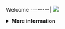 Welcome
--------|
![](https://media.tenor.com/iVCiM9W7cvYAAAAd/welcome.gif)

<details>
  <summary><b>More information</b></summary>
  
#### ★ Social Accounts ★
<a href="https://www.facebook.com/Denventa.Xayonara.Team.UnlimitedARMY"><img src="https://raw.githubusercontent.com/Dumai-991/Dumai-991/main/Image/images.png" alt="alt text" width="75" height="75"></a>

### • - Made With [ FerlyAfriliyan ( Dvanmeploph ) ]
# ✭ LIST RANDOM USER AGENT CEK DI : https://github.com/ferlyafriliyan/List-User-Agent/blob/main/list_user-agent.txt
